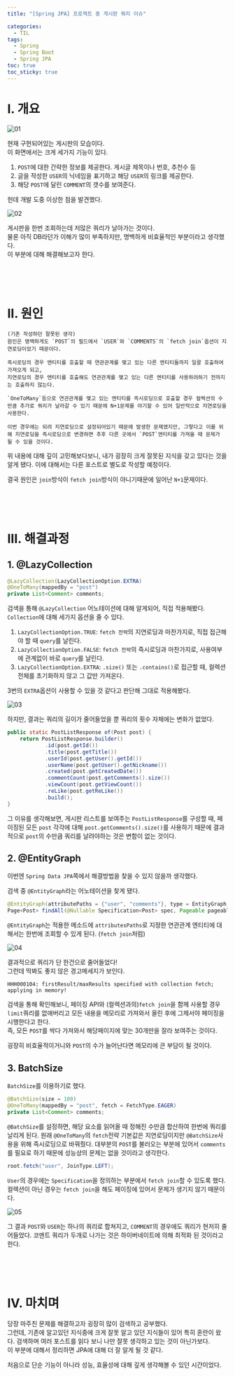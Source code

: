 ```yaml
---
title: "[Spring JPA] 프로젝트 중 게시판 쿼리 이슈"

categories:
  - TIL
tags:
  - Spring
  - Spring Boot
  - Spring JPA
toc: true
toc_sticky: true
---
```


# I. 개요

![01](https://user-images.githubusercontent.com/68958979/126056497-e0709e12-622d-49ed-90b8-9d15847ecabd.png)

현재 구현되어있는 게시판의 모습이다.  
이 화면에서는 크게 세가지 기능이 있다.

1. `POST`에 대한 간략한 정보를 제공한다. 게시글 제목이나 번호, 추천수 등
2. 글을 작성한 `USER`의 닉네임을 표기하고 해당 `USER`의 링크를 제공한다.
3. 해당 `POST`에 달린 `COMMENT`의 갯수를 보여준다.

헌데 개발 도중 이상한 점을 발견했다.

![02](https://user-images.githubusercontent.com/68958979/126056498-c7409e45-ec3b-4348-94df-a932c1a9efc6.png)

게시판을 한번 조회하는데 저많은 쿼리가 날아가는 것이다.  
물론 아직 DB라던가 이해가 많이 부족하지만, 명백하게 비효율적인 부분이라고 생각했다.  
이 부분에 대해 해결해보고자 한다.

<br><br><br>

# II. 원인


```
(기존 작성하던 잘못된 생각)
원인은 명백하게도 `POST`의 필드에서 `USER`와 `COMMENTS`의 `fetch join`옵션이 지연로딩이었기 때문이다.  

즉시로딩의 경우 엔티티를 호출할 때 연관관계를 맺고 있는 다른 엔티티들까지 일괄 호출하여 가져오게 되고, 
지연로딩의 경우 엔티티를 호출해도 연관관계를 맺고 있는 다른 엔티티를 사용하려하기 전까지는 호출하지 않는다.

`OneToMany`등으로 연관관계를 맺고 있는 엔티티를 즉시로딩으로 호출할 경우 컬렉션의 수만큼 추가로 쿼리가 날라갈 수 있기 때문에 N+1문제를 야기할 수 있어 일반적으로 지연로딩을 사용한다.

이번 경우에는 되려 지연로딩으로 설정되어있기 때문에 발생한 문제였지만, 그렇다고 이를 위해 지연로딩을 즉시로딩으로 변경하면 추후 다른 곳에서 `POST`엔티티를 가져올 때 문제가 될 수 있을 것이다.
```

위 내용에 대해 깊이 고민해보다보니, 내가 굉장히 크게 잘못된 지식을 갖고 있다는 것을 알게 됐다. 이에 대해서는 다른 포스트로 별도로 작성할 예정이다.  

결국 원인은 `join`방식이 `fetch join`방식이 아니기때문에 일어난 `N+1`문제이다.

<br><br><br>

# III. 해결과정

## 1. @LazyCollection

```java
@LazyCollection(LazyCollectionOption.EXTRA)
@OneToMany(mappedBy = "post")
private List<Comment> comments;
```

검색을 통해 `@LazyCollection` 어노테이션에 대해 알게되어, 직접 적용해봤다.  
`Collection`에 대해 세가지 옵션을 줄 수 있다.

1. `LazyCollectionOption.TRUE`: `fetch 전략`의 지연로딩과 마찬가지로, 직접 접근해야 할 때 `query`를 날린다.
2. `LazyCollectionOption.FALSE`: `fetch 전략`의 즉시로딩과 마찬가지로, 사용여부에 관계없이 바로 `query`를 날린다.
3. `LazyCollectionOption.EXTRA`: `.size()` 또는 `.contains()`로 접근할 때, 컬렉션 전체를 초기화하지 않고 그 값만 가져온다.

3번의 `EXTRA`옵션이 사용할 수 있을 것 같다고 판단해 그대로 적용해봤다.

![03](https://user-images.githubusercontent.com/68958979/126056500-a2ebcf64-d60d-4c8f-8888-fac051a680a2.png)

하지만, 결과는 쿼리의 길이가 줄어들었을 뿐 쿼리의 횟수 자체에는 변화가 없었다.

```java
public static PostListResponse of(Post post) {
    return PostListResponse.builder()
            .id(post.getId())
            .title(post.getTitle())
            .userId(post.getUser().getId())
            .userName(post.getUser().getNickname())
            .created(post.getCreatedDate())
            .commentCount(post.getComments().size())
            .viewCount(post.getViewCount())
            .reLike(post.getReLike())
            .build();
}
```

그 이유를 생각해보면, 게시판 리스트를 보여주는 `PostListResponse`를 구성할 때, 페이징된 모든 `post` 각각에 대해 `post.getComments().size()`를 사용하기 때문에 결과적으로 `post`의 수만큼 쿼리를 날려야하는 것은 변함이 없는 것이다.

## 2. @EntityGraph

이번엔 `Spring Data JPA`쪽에서 해결방법을 찾을 수 있지 않을까 생각했다.

검색 중 `@EntityGraph`라는 어노테이션을 찾게 됐다.

```java
@EntityGraph(attributePaths = {"user", "comments"}, type = EntityGraph.EntityGraphType.LOAD)
Page<Post> findAll(@Nullable Specification<Post> spec, Pageable pageable);
```

`@EntityGraph`는 적용한 메소드에 `attributesPaths`로 지정한 연관관계 엔티티에 대해서는 한번에 조회할 수 있게 된다. (`fetch join`처럼)


![04](https://user-images.githubusercontent.com/68958979/126057071-4f2240a8-73ca-4685-90bb-243e5e643f79.png)

결과적으로 쿼리가 단 한건으로 줄어들었다!  
그런데 딱봐도 좋지 않은 경고메세지가 보인다.

```
HHH000104: firstResult/maxResults specified with collection fetch; applying in memory!
```

검색을 통해 확인해보니, 페이징 API와 (컬렉션과의)`fetch join`을 함께 사용할 경우 `limit`쿼리를 없애버리고 모든 내용을 메모리로 가져와서 올린 후에 그제서야 페이징을 시행한다고 한다.  
즉, 모든 `POST`를 싹다 가져와서 해당페이지에 맞는 30개만을 잘라 보여주는 것이다.

굉장히 비효율적이거니와 `POST`의 수가 늘어난다면 메모리에 큰 부담이 될 것이다.

## 3. BatchSize 

`BatchSize`를 이용하기로 했다.

```java
@BatchSize(size = 100)
@OneToMany(mappedBy = "post", fetch = FetchType.EAGER)
private List<Comment> comments;
```

`@BatchSize`를 설정하면, 해당 요소를 읽어올 때 정해진 수만큼 합산하여 한번에 쿼리를 날리게 된다. 원래 `@OneToMany`의 `fetch`전략 기본값은 지연로딩이지만 `@BatchSize`사용을 위해 즉시로딩으로 바꿔줬다. 대부분의 `POST`를 불러오는 부분에 있어서 `comments`를 필요로 하기 때문에 성능상의 문제는 없을 것이라고 생각한다.

```java
root.fetch("user", JoinType.LEFT);
```

`User`의 경우에는 `Specification`을 정의하는 부분에서 `fetch join`할 수 있도록 했다. 컬렉션이 아닌 경우는 `fetch join`을 해도 페이징에 있어서 문제가 생기지 않기 때문이다.

![05](https://user-images.githubusercontent.com/68958979/126060653-1d6e0c48-d189-446c-9cb9-1d929c6ae6c5.png)

그 결과 `POST`와 `USER`는 하나의 쿼리로 합쳐지고, `COMMENT`의 경우에도 쿼리가 현저히 줄어들었다. 코멘트 쿼리가 두개로 나가는 것은 하이버네이트에 의해 최적화 된 것이라고 한다.

<br><br><br>

# IV. 마치며

당장 마주친 문제를 해결하고자 굉장히 많이 검색하고 공부했다.  
그런데, 기존에 알고있던 지식중에 크게 잘못 알고 있던 지식들이 있어 특히 혼란이 왔다. 검색하며 여러 포스트를 읽다 보니 나만 잘못 생각하고 있는 것이 아닌가보다.  
이 부분에 대해서 정리하면 JPA에 대해 더 잘 알게 될 것 같다.

처음으로 단순 기능이 아니라 성능, 효율성에 대해 깊게 생각해볼 수 있던 시간이었다.